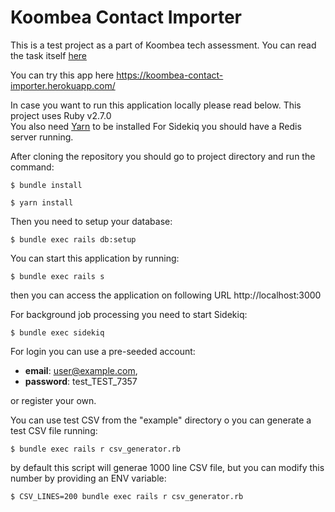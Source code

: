 # Koombea Contact Importer

This is a test project as a part of Koombea tech assessment. You can read the task itself [here](TASK.md) 

You can try this app here https://koombea-contact-importer.herokuapp.com/

In case you want to run this application locally please read below.
This project uses Ruby v2.7.0  
You also need [Yarn](https://yarnpkg.com/) to be installed
For Sidekiq you should have a Redis server running.

After cloning the repository you should go to project directory and run the command:
```shell
$ bundle install
```
```shell
$ yarn install
```
Then you need to setup your database:
```shell
$ bundle exec rails db:setup
```

You can start this application by running:
```shell
$ bundle exec rails s
```
then you can access the application on following URL http://localhost:3000

For background job processing you need to start Sidekiq:
```shell
$ bundle exec sidekiq
```

For login you can use a pre-seeded account:
* **email**: user@example.com,
* **password**: test_TEST_7357

or register your own.

You can use test CSV from the "example" directory o you can generate a test CSV file running:
```shell
$ bundle exec rails r csv_generator.rb
```
by default this script will generae 1000 line CSV file, but you can modify this number by providing an ENV variable:
```shell
$ CSV_LINES=200 bundle exec rails r csv_generator.rb
```
